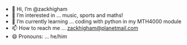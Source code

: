 - 👋 Hi, I’m @zackhigham
- 👀 I’m interested in ... music, sports and maths!
- 🌱 I’m currently learning ... coding with python in my MTH4000 module
- 📫 How to reach me ... zackhigham@planetmail.com
- 😄 Pronouns: ... he/him

<!---
zackhigham/zackhigham is a ✨ special ✨ repository because its `README.md` (this file) appears on your GitHub profile.
You can click the Preview link to take a look at your changes.
--->
